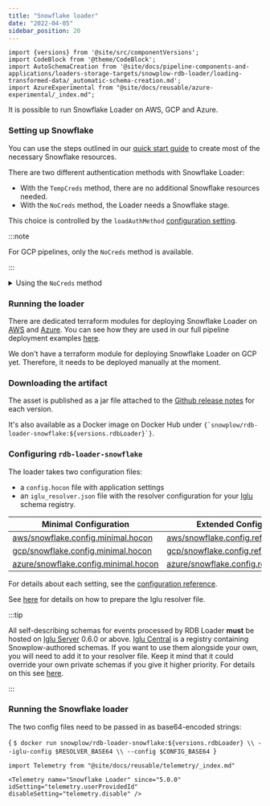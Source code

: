 ```yaml
---
title: "Snowflake loader"
date: "2022-04-05"
sidebar_position: 20
---
```


```mdx-code-block
import {versions} from '@site/src/componentVersions';
import CodeBlock from '@theme/CodeBlock';
import AutoSchemaCreation from '@site/docs/pipeline-components-and-applications/loaders-storage-targets/snowplow-rdb-loader/loading-transformed-data/_automatic-schema-creation.md';
import AzureExperimental from "@site/docs/reusable/azure-experimental/_index.md";
```

It is possible to run Snowflake Loader on AWS, GCP and Azure.

<AzureExperimental/>

### Setting up Snowflake

You can use the steps outlined in our [quick start guide](/docs/getting-started-on-community-edition/quick-start/index.md?warehouse=snowflake#prepare-the-destination) to create most of the necessary Snowflake resources.

There are two different authentication methods with Snowflake Loader:
* With the `TempCreds` method, there are no additional Snowflake resources needed.
* With the `NoCreds` method, the Loader needs a Snowflake stage.

This choice is controlled by the `loadAuthMethod` [configuration setting](/docs/pipeline-components-and-applications/loaders-storage-targets/snowplow-rdb-loader/loading-transformed-data/rdb-loader-configuration-reference/index.md#snowflake-loader-storage-section).

:::note

For GCP pipelines, only the `NoCreds` method is available.

:::

<details>
<summary>Using the <code>NoCreds</code> method</summary>

First, create a Snowflake stage. For that, you will need a Snowflake database, Snowflake schema, Snowflake storage integration, Snowflake file format, and the path to the transformed events bucket (in S3, GCS or Azure Blob Storage).

You can follow [this tutorial](https://docs.snowflake.com/en/user-guide/data-load-s3-config-storage-integration.html) to create the storage integration.

Assuming you created the other required resources for it, you can create the Snowflake stage by following [this document](https://docs.snowflake.com/en/sql-reference/sql/create-stage.html).

Finally, use the `transformedStage` [configuration setting](/docs/pipeline-components-and-applications/loaders-storage-targets/snowplow-rdb-loader/loading-transformed-data/rdb-loader-configuration-reference/index.md#snowflake-loader-storage-section) to point the loader to your stage.

</details>

### Running the loader

There are dedicated terraform modules for deploying Snowflake Loader on [AWS](https://registry.terraform.io/modules/snowplow-devops/snowflake-loader-ec2/aws/latest) and [Azure](https://github.com/snowplow-devops/terraform-azurerm-snowflake-loader-vmss). You can see how they are used in our full pipeline deployment examples [here](/docs/getting-started-on-community-edition/quick-start/index.md).

We don't have a terraform module for deploying Snowflake Loader on GCP yet. Therefore, it needs to be deployed manually at the moment.

### Downloading the artifact

The asset is published as a jar file attached to the [Github release notes](https://github.com/snowplow/snowplow-rdb-loader/releases) for each version.

<p>It's also available as a Docker image on Docker Hub under <code>{`snowplow/rdb-loader-snowflake:${versions.rdbLoader}`}</code>.</p>

### Configuring `rdb-loader-snowflake`

The loader takes two configuration files:

- a `config.hocon` file with application settings
- an `iglu_resolver.json` file with the resolver configuration for your [Iglu](https://github.com/snowplow/iglu) schema registry.

|Minimal Configuration|Extended Configuration|
|-|-|
|[aws/snowflake.config.minimal.hocon](https://github.com/snowplow/snowplow-rdb-loader/blob/master/config/loader/aws/snowflake.config.minimal.hocon)|[aws/snowflake.config.reference.hocon](https://github.com/snowplow/snowplow-rdb-loader/blob/master/config/loader/aws/snowflake.config.reference.hocon)|
|[gcp/snowflake.config.minimal.hocon](https://github.com/snowplow/snowplow-rdb-loader/blob/master/config/loader/gcp/snowflake.config.minimal.hocon)|[gcp/snowflake.config.reference.hocon](https://github.com/snowplow/snowplow-rdb-loader/blob/master/config/loader/gcp/snowflake.config.reference.hocon)|
|[azure/snowflake.config.minimal.hocon](https://github.com/snowplow/snowplow-rdb-loader/blob/master/config/loader/azure/snowflake.config.minimal.hocon)|[azure/snowflake.config.reference.hocon](https://github.com/snowplow/snowplow-rdb-loader/blob/master/config/loader/azure/snowflake.config.reference.hocon)|

For details about each setting, see the [configuration reference](/docs/pipeline-components-and-applications/loaders-storage-targets/snowplow-rdb-loader/loading-transformed-data/rdb-loader-configuration-reference/index.md).

See [here](/docs/pipeline-components-and-applications/iglu/iglu-resolver/index.md) for details on how to prepare the Iglu resolver file.

:::tip

All self-describing schemas for events processed by RDB Loader **must** be hosted on [Iglu Server](/docs/pipeline-components-and-applications/iglu/iglu-repositories/iglu-server/index.md) 0.6.0 or above. [Iglu Central](/docs/pipeline-components-and-applications/iglu/iglu-repositories/iglu-central/index.md) is a registry containing Snowplow-authored schemas. If you want to use them alongside your own, you will need to add it to your resolver file. Keep it mind that it could override your own private schemas if you give it higher priority. For details on this see [here](https://discourse.snowplow.io/t/important-changes-to-iglu-centrals-api-for-schema-lists/5720#how-will-this-affect-my-snowplow-pipeline-3).

:::

### Running the Snowflake loader

The two config files need to be passed in as base64-encoded strings:

<CodeBlock language="bash">{
`$ docker run snowplow/rdb-loader-snowflake:${versions.rdbLoader} \\
--iglu-config $RESOLVER_BASE64 \\
--config $CONFIG_BASE64
`}</CodeBlock>

```mdx-code-block
import Telemetry from "@site/docs/reusable/telemetry/_index.md"

<Telemetry name="Snowflake Loader" since="5.0.0" idSetting="telemetry.userProvidedId" disableSetting="telemetry.disable" />
```
